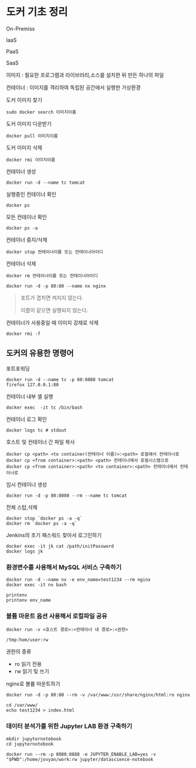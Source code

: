# 도커 기초 정리



On-Premiss

IaaS

PaaS

SaaS



이미지 : 필요한 프로그램과 라이브러리,소스를 설치한 뒤 만든 하나의 파일

컨테이너 : 이미지를 격리하여 독립된 공간에서 실행한 가상환경 



도커 이미지 찾기

```
sudo docker search 이미지이름
```



도커 이미지 다운받기

```
docker pull 이미지이름
```



도커 이미지 삭제

```
docker rmi 이미지이름
```



컨테이너 생성

```
docker run -d --name tc tomcat
```



실행중인 컨테이너 확인

```
docker ps
```



모든 컨테이너 확인

```
docker ps -a
```



컨테이너 중지/삭제

```
docker stop 컨테이너이름 또는 컨테이너아이디
```



컨테이너 삭제

```
docker rm 컨테이너이름 또는 컨테이너아이디
```



```
docker run -d -p 80:80 --name nx nginx
```

>  포트가 겹치면 켜지지 않는다.
>
> 이름이 같으면 실행되지 않는다.



컨테이너가 사용중일 때 이미지 강제로 삭제

```
docker rmi -f
```



## 도커의 유용한 명령어



포트포워딩

```
docker run -d --name tc -p 80:8080 tomcat
firefox 127.0.0.1:80
```

컨테이너 내부 셸 실행

```
docker exec  -it tc /bin/bash
```

컨테이너 로그 확인

```
docker logs tc # stdout
```

호스트 및 컨테이너 간 파일 복사

```
docker cp <path> <to container(컨테이너 이름)>:<path> 로컬에서 컨테이너로
docker cp <from container>:<path> <path> 컨테이너에서 로컬시스템으로
docker cp <from container>:<path> <to container>:<path> 컨테이너에서 컨테이너로
```

임시 컨테이너 생성

```
docker run -d -p 80:8080 --rm --name tc tomcat
```

전체 스탑,삭제

```
docker stop `docker ps -a -q`
docker rm `docker ps -a -q`
```



Jenkins의 초기 패스워드 찾아서 로그인하기

```
docker exec -it jk cat /path/initPassword
docker logs jk
```



### 환경변수를 사용해서 MySQL 서비스 구축하기



```
docker run -d --name nx -e env_name=test1234 --rm nginx
docker exec -it nx bash

printenv
printenv env_name
```



### 볼륨 마운트 옵션 사용해서 로컬파일 공유

```
docker run -v <호스트 경로>:<컨테이너 내 경로>:<권한>

/tmp:hom/user:rw
```

권한의 종류

- ro 읽기 전용
- rw 읽기 및 쓰기



nginx로 볼륨 마운트하기

```
docker run -d -p 80:80 --rm -v /var/www:/usr/share/nginx/html:ro nginx

cd /var/www/
echo test1234 > index.html
```



### 데이터 분석가를 위한 Jupyter LAB 환경 구축하기

```
mkdir jupyternotebook
cd jupyternotebook

docker run --rm -p 8080:8888 -e JUPYTER_ENABLE_LAB=yes -v "$PWD":/home/jovyan/work:rw jupyter/datascience-notebook


```

